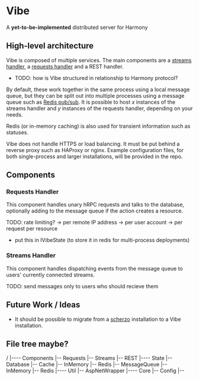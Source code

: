 # Vibe

A **yet-to-be-implemented** distributed server for Harmony

## High-level architecture

Vibe is composed of multiple services. The main components are a [streams handler](#streams-handler), a [requests handler](#requests-handler) and a REST handler.

- TODO: how is Vibe structured in relationship to Harmony protocol?

By default, these work together in the same process using a local message queue, but they can be split out into multiple processes using a message queue such as [Redis pub/sub](https://redis.io/topics/pubsub). It is possible to host *x* instances of the streams handler and *y* instances of the requests handler, depending on your needs.

Redis (or in-memory caching) is also used for transient information such as statuses.

Vibe does not handle HTTPS or load balancing. It must be put behind a reverse proxy such as HAProxy or nginx. Example configuration files, for both single-process and larger installations, will be provided in the repo.

## Components

### Requests Handler

This component handles unary hRPC requests and talks to the database, optionally adding to the message queue if the action creates a resource.

TODO: rate limiting?
-> per remote IP address
-> per user account
-> per request per resource
- put this in IVibeState (to store it in redis for multi-process deployments)

### Streams Handler

This component handles dispatching events from the message queue to users' currently connected streams.

TODO: send messages only to users who should recieve them

## Future Work / Ideas

- It should be possible to migrate from a [scherzo](https://github.com/harmony-development/scherzo) installation to a Vibe installation.

## File tree maybe?

/
|---- Components
    |-- Requests
    |-- Streams
    |-- REST
|---- State
    |-- Database
    |-- Cache
        |-- InMemory
        |-- Redis
    |-- MessageQueue
        |-- InMemory
        |-- Redis
|---- Util
    |-- AspNetWrapper
|---- Core
    |-- Config
    |-- 
